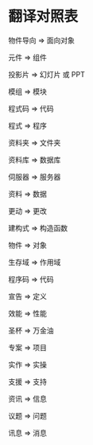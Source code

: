 # 翻译对照表

物件导向 => 面向对象

元件 => 组件

投影片 => 幻灯片 或  PPT

模组 => 模块

程式码 => 代码

程式 => 程序

资料夹 => 文件夹

资料库 => 数据库

伺服器 => 服务器

资料 => 数据

更动 => 更改

建构式 => 构造函数

物件 => 对象

生存域 => 作用域

程序码 => 代码

宣告 => 定义

效能 => 性能

圣杯 => 万金油

专案 => 项目

实作 => 实操

支援 => 支持

资讯 => 信息

议题 => 问题

讯息 => 消息
